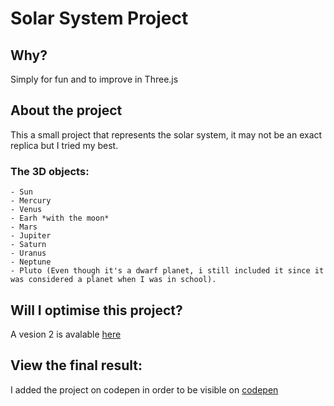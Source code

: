 ﻿# Solar System Project

## Why?

Simply for fun and to improve in Three.js

## About the project

This a small project that represents the solar system, it may not be an exact replica but I tried my best.

### The 3D objects:

    - Sun
    - Mercury
    - Venus
    - Earh *with the moon*
    - Mars
    - Jupiter
    - Saturn
    - Uranus
    - Neptune
    - Pluto (Even though it's a dwarf planet, i still included it since it was considered a planet when I was in school).

## Will I optimise this project?

A vesion 2 is avalable [here](https://github.com/DragosNH/SolarSystem_2.0)

## View the final result:
I added the project on codepen in order to be visible on [codepen](https://codepen.io/Ench-Drgs/pen/azOPdRQ)
